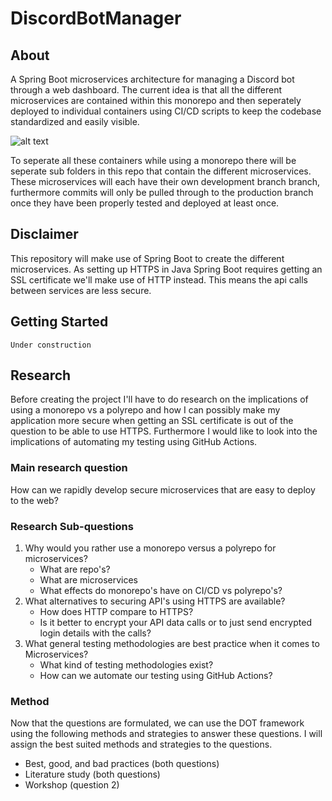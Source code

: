 # DiscordBotManager
## About

A Spring Boot microservices architecture for managing a Discord bot through a web dashboard. The current idea is that all the different microservices are contained within this monorepo and then seperately deployed to individual containers using CI/CD scripts to keep the codebase standardized and easily visible.

![alt text](https://github.com/FHICT-S-Owen/S3-IPS-DOCS/blob/main/Container_diagram_v2.jpg?raw=true)

To seperate all these containers while using a monorepo there will be seperate sub folders in this repo that contain the different microservices. These microservices will each have their own development branch branch, furthermore commits will only be pulled through to the production branch once they have been properly tested and deployed at least once.

## Disclaimer

This repository will make use of Spring Boot to create the different microservices. As setting up HTTPS in Java Spring Boot requires getting an SSL certificate we'll make use of HTTP instead. This means the api calls between services are less secure.

## Getting Started

```console
Under construction
```

## Research

Before creating the project I'll have to do research on the implications of using a monorepo vs a polyrepo and how I can possibly make my application more secure when getting an SSL certificate is out of the question to be able to use HTTPS. Furthermore I would like to look into the implications of automating my testing using GitHub Actions.

### Main research question
How can we rapidly develop secure microservices that are easy to deploy to the web?

### Research Sub-questions
1. Why would you rather use a monorepo versus a polyrepo for microservices?
    * What are repo's?
    * What are microservices
    * What effects do monorepo's have on CI/CD vs polyrepo's?
2. What alternatives to securing API's using HTTPS are available?
    * How does HTTP compare to HTTPS?
    * Is it better to encrypt your API data calls or to just send encrypted login details with the calls?
3. What general testing methodologies are best practice when it comes to Microservices?
    * What kind of testing methodologies exist?
    * How can we automate our testing using GitHub Actions?
    

### Method
Now that the questions are formulated, we can use the DOT framework using the following methods and strategies to answer
these questions. I will assign the best suited methods and strategies to the questions.
- Best, good, and bad practices (both questions)
- Literature study (both questions)
- Workshop (question 2)
